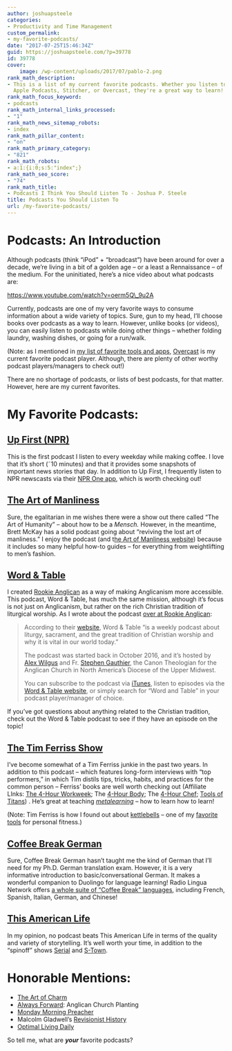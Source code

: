 ```yaml
---
author: joshuapsteele
categories:
- Productivity and Time Management
custom_permalink:
- my-favorite-podcasts/
date: "2017-07-25T15:46:34Z"
guid: https://joshuapsteele.com/?p=39778
id: 39778
cover:
    image: /wp-content/uploads/2017/07/pablo-2.png
rank_math_description:
- This is a list of my current favorite podcasts. Whether you listen to podcasts through
  Apple Podcasts, Stitcher, or Overcast, they're a great way to learn!
rank_math_focus_keyword:
- podcasts
rank_math_internal_links_processed:
- "1"
rank_math_news_sitemap_robots:
- index
rank_math_pillar_content:
- "on"
rank_math_primary_category:
- "821"
rank_math_robots:
- a:1:{i:0;s:5:"index";}
rank_math_seo_score:
- "74"
rank_math_title:
- Podcasts I Think You Should Listen To - Joshua P. Steele
title: Podcasts You Should Listen To
url: /my-favorite-podcasts/
---
```


# Podcasts: An Introduction

Although podcasts (think “iPod” + “broadcast”) have been around for over a decade, we’re living in a bit of a golden age – or a least a Rennaissance – of the medium. For the uninitiated, here’s a nice video about what podcasts are:

https://www.youtube.com/watch?v=oerm5Q\_9u2A

Currently, podcasts are one of my very favorite ways to consume information about a wide variety of topics. Sure, gun to my head, I’ll choose books over podcasts as a way to learn. However, unlike books (or videos), you can easily listen to podcasts while doing other things – whether folding laundry, washing dishes, or going for a run/walk.

(Note: as I mentioned in [my list of favorite tools and apps](https://joshuapsteele.com/tools), [Overcast](https://overcast.fm/) is my current favorite podcast player. Although, there are plenty of other worthy podcast players/managers to check out!)

There are no shortage of podcasts, or lists of best podcasts, for that matter. However, here are my current favorites.

# My Favorite Podcasts:

## [Up First (NPR)](http://www.npr.org/podcasts/510318/up-first)

This is the first podcast I listen to every weekday while making coffee. I love that it’s short (˜10 minutes) and that it provides some snapshots of important news stories that day. In addition to Up First, I frequently listen to NPR newscasts via their [NPR One app](http://one.npr.org/), which is worth checking out!

## [The Art of Manliness](http://www.artofmanliness.com/podcast/)

Sure, the egalitarian in me wishes there were a show out there called “The Art of Humanity” – about how to be a *Mensch.* However, in the meantime, Brett McKay has a solid podcast going about “reviving the lost art of manliness.” I enjoy the podcast (and t[he Art of Manliness website](http://www.artofmanliness.com/)) because it includes so many helpful how-to guides – for everything from weightlifting to men’s fashion.

## [Word &amp; Table](https://wordandtable.simplecast.fm/)

I created [Rookie Anglican](http://anglicanpastor.com/rookieanglican/) as a way of making Anglicanism more accessible. This podcast, Word &amp; Table, has much the same mission, although it’s focus is not just on Anglicanism, but rather on the rich Christian tradition of liturgical worship. As I wrote about the podcast [over at Rookie Anglican](http://anglicanpastor.com/listen-to-the-word-table-podcast-to-learn-more-about-liturgical-and-sacramental-christian-worship/):

> According to their [website](https://wordandtable.simplecast.fm/), Word &amp; Table “is a weekly podcast about liturgy, sacrament, and the great tradition of Christian worship and why it is vital in our world today.”
> 
> The podcast was started back in October 2016, and it’s hosted by [Alex Wilgus](http://www.greenhousemovement.com/team/alex-wilgus/) and Fr. [Stephen Gauthier](http://www.churchrez.org/staff/profile/stephengauthier), the Canon Theologian for the Anglican Church in North America’s Diocese of the Upper Midwest.
> 
> You can subscribe to the podcast via [iTunes](https://itunes.apple.com/us/podcast/word-table/id1161203280?mt=2), listen to episodes via the [Word &amp; Table website](https://wordandtable.simplecast.fm/), or simply search for “Word and Table” in your podcast player/manager of choice.

If you’ve got questions about anything related to the Christian tradition, check out the Word &amp; Table podcast to see if they have an episode on the topic!

## [The Tim Ferriss Show](https://tim.blog/podcast/)

I’ve become somewhat of a Tim Ferriss junkie in the past two years. In addition to this podcast – which features long-form interviews with “top performers,” in which Tim distils tips, tricks, habits, and practices for the common person – Ferriss’ books are well worth checking out (Affiliate LInks: [The 4-Hour Workweek](http://amzn.to/2uTWui7); The [4-Hour Body](http://amzn.to/2uxKdxq); The [4-Hour Chef](http://amzn.to/2h0dtJT); [Tools of Titans](http://amzn.to/2h0dwp3)) . He’s great at teaching *[metalearning](https://en.wikipedia.org/wiki/Meta_learning)* – how to learn how to learn!

(Note: Tim Ferriss is how I found out about [kettlebells](https://joshuapsteele.com/2016/05/25/kettlebell-swings-back-balm-for-the-sedentary-seminarian/) – one of my [favorite tools](https://joshuapsteele.com/tools) for personal fitness.)

## [Coffee Break German](https://radiolingua.com/coffeebreakgerman/)

Sure, Coffee Break German hasn’t taught me the kind of German that I’ll need for my Ph.D. German translation exam. However, it is a very informative introduction to basic/conversational German. It makes a wonderful companion to Duolingo for language learning! Radio Lingua Network offers [a whole suite of “Coffee Break” languages](https://radiolingua.com/), including French, Spanish, Italian, German, and Chinese!

## [This American Life](https://www.thisamericanlife.org/)

In my opinion, no podcast beats This American Life in terms of the quality and variety of storytelling. It’s well worth your time, in addition to the “spinoff” shows [Serial](https://serialpodcast.org/) and [S-Town](https://stownpodcast.org/).

# Honorable Mentions:

- [The Art of Charm](https://theartofcharm.com/podcast/)
- [Always Forward](http://www.always-forward.com/category/podcast/): Anglican Church Planting
- [Monday Morning Preacher](http://www.preachingtoday.com/media/podcast/)
- Malcolm Gladwell’s [Revisionist History](http://revisionisthistory.com/)
- [Optimal Living Daily](http://optimallivingdaily.com/)

So tell me, what are ***your*** favorite podcasts?